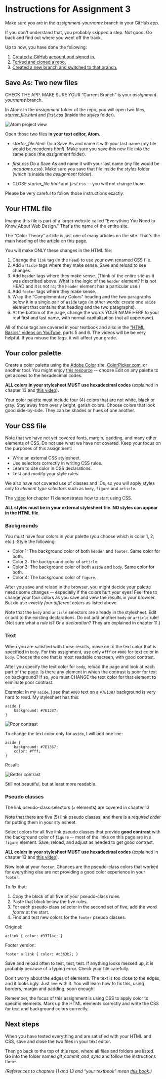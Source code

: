 # Instructions for Assignment 3

Make sure you are in the *assignment-yourname* branch in your GitHub app.

If you don't understand that, you probably skipped a step. Not good. Go back and find out where you went off the track.

Up to now, you have done the following:

1. [Created a GitHub account and signed in.](../github_basics)
2. [Forked and cloned a repo.](../README.md)
3. [Created a new branch and switched to that branch.](../git_branches)

## Save As: Two new files

CHECK THE APP. MAKE SURE YOUR “Current Branch” is your *assignment-yourname* branch.

In Atom: In the *assignment* folder of the repo, you will open two files, *starter_file.html* and *first.css* (inside the *styles* folder).

![Atom project view](../images/atom-project-view.png)

Open those two files **in your text editor, Atom.**

* *starter_file.html*: Do a Save As and name it with your last name (my file would be *mcadams.html*). Make sure you save this new file into the same place (the *assignment* folder).

* *first.css* Do a Save As and name it with your last name (my file would be *mcadams.css*). Make sure you save that file inside the *styles* folder (which is inside the *assignment* folder).

* CLOSE *starter_file.html* and *first.css* -- you will not change those.

Please be very careful to follow those instructions exactly.

## Your HTML file

Imagine this file is part of a larger website called “Everything You Need to Know About Web Design.” That's the name of the entire site.

The “Color Theory” article is just one of many articles on the site. That's the main heading of the article on this page.

You will make ONLY these changes in the HTML file:

1. Change the `link` tag (in the `head`) to use your own renamed CSS file.
2. Add `article` tags where they make sense. Save and reload to see changes.
3. Add `header` tags where they make sense. (Think of the entire site as it was described above. What is the logic of the `header` element? It is not HEAD and it is not `h1`; the `header` element has a particular use.)
4. Add `footer` tags where they make sense.
5. Wrap the "Complementary Colors" heading and the two paragraphs below it in a single pair of `aside` tags (in other words: create one `aside` element that contains that heading and the two paragraphs).
6. At the bottom of the page, change the words YOUR NAME HERE to your real first and last name, with normal capitalization (not all uppercase).

All of those tags are covered in your textbook and also in the
["HTML Basics" videos on YouTube](https://www.youtube.com/playlist?list=PLZFU-W6LLeecJuSQh20QUU_gCmS30sLTB), parts 5 and 6. The videos will be be very helpful. If you misuse the tags, it will affect your grade.

## Your color palette

Create a color palette using the [Adobe Color](https://color.adobe.com/) site, [ColorPicker.com](http://www.colorpicker.com/), or another tool. You might enjoy [this resource](https://color.adobe.com/explore/most-popular/?time=all) -- choose Edit on any palette to get access to the hexadecimal codes.

**ALL colors in your stylesheet MUST use hexadecimal codes** (explained in chapter 13 and [this video](https://www.youtube.com/watch?v=iJcIlC4yFIQ&index=22&list=PLZFU-W6LLeecJuSQh20QUU_gCmS30sLTB)).

Your color palette must include four (4) colors that are not white, black or gray. Stay away from overly bright, garish colors. Choose colors that look good side-by-side. They can be shades or hues of one another.

## Your CSS file

Note that we have not yet covered fonts, margin, padding, and many other elements of CSS. Do not use what we have not covered. Keep your focus on the purposes of this assignment:

* Write an external CSS stylesheet.
* Use selectors correctly in writing CSS rules.
* Learn to use color in CSS declarations.
* Test and modify your style rules.

We also have not covered use of classes and IDs, so you will apply styles only to *element type selectors* such as `body`, `figure` and `article`.

The [video](https://www.youtube.com/playlist?list=PLZFU-W6LLeecJuSQh20QUU_gCmS30sLTB) for chapter 11 demonstrates how to start using CSS.  

**ALL styles must be in your external stylesheet file. NO styles can appear in the HTML file.**

### Backgrounds

You must have four colors in your palette (you choose which is color 1, 2, etc.). Style the following:

* Color 1: The background color of both `header` and `footer`. Same color for both.
* Color 2: The background color of `article`.
* Color 3: The background color of both `aside` and `body`. Same color for both.
* Color 4: The background color of `figure`.

After you save and reload in the browser, you might decide your palette needs some changes -- especially if the colors hurt your eyes! Feel free to change your four colors as you save and view the results in your browser. But do use *exactly four different colors* as listed above.

Note that the `body` and `article` selectors are already in the stylesheet. Edit or add to the existing declarations. Do not add another `body` or `article` rule! (Not sure what a *rule* is? Or a *declaration*? They are explained in chapter 11.)

### Text

When you are satisfied with those results, move on to the text color that is specified in `body`. For this assignment, use only `#fff` or `#000` for text color in `body`. Choose the one that is most readable onscreen, with good contrast.

After you specify the text color for `body`, reload the page and look at each part of the page. Is there any element in which the contrast is poor for text on background? If so, you must CHANGE the text color for that element to eliminate poor contrast.

Example: In my `aside`, I see that `#000` text on a `#7E1387` background is very hard to read. My stylesheet has this:

```
aside {
    background: #7E1387;
}
```

![Poor contrast](../images/contrast-poor.png)

To change the text color only for `aside`, I will add one line:

```
aside {
    background: #7E1387;
    color: #fff;
}
```

Result:

![Better contrast](../images/contrast-better.png)

Still not beautiful, but at least more readable.

### Pseudo classes

The link pseudo-class selectors (`a` elements) are covered in chapter 13.

Note that there are five (5) link pseudo classes, and there is a *required order* for putting them in your stylesheet.

Select colors for all five link pseudo classes that provide **good contrast** with the background color of `figure` -- most of the links on this page are in a `figure` element. Save, reload, and adjust as needed to get good contrast.

**ALL colors in your stylesheet MUST use hexadecimal codes** (explained in chapter 13 and [this video](https://www.youtube.com/watch?v=iJcIlC4yFIQ&index=22&list=PLZFU-W6LLeecJuSQh20QUU_gCmS30sLTB)).

Now look at your `footer`. Chances are the pseudo-class colors that worked for everything else are not providing a good color experience in your `footer`.

To fix that:

1. Copy the block of all five of your pseudo-class rules.
2. Paste that block below the five rules.
3. For each pseudo-class selector in the second set of five, add the word *footer* at the start.
4. Find and test new colors for the `footer` pseudo classes.

Original:

```
a:link { color: #3371ac; }
```

Footer version:

```
footer a:link { color: #c363b2; }
```

Save and reload often to test, test, test. If anything looks messed up, it is probably because of a typing error. Check your file carefully.

Don't worry about the edges of elements. The text is too close to the edges, and it looks ugly. Just live with it. You will learn how to fix this, using borders, margin and padding, soon enough!

Remember, the focus of this assignment is using CSS to apply color to specific elements. Mark up the HTML elements correctly and write the CSS for text and background colors correctly.

## Next steps

When you have tested everything and are satisfied with your HTML and CSS, save and close the two files in your text editor.

Then go back to the top of this repo, where all files and folders are listed. Go into the folder named *git_commit_and_sync* and follow the instructions there.

*(References to chapters 11 and 13 and “your textbook” mean [this book](http://shop.oreilly.com/product/0636920023494.do).)*
